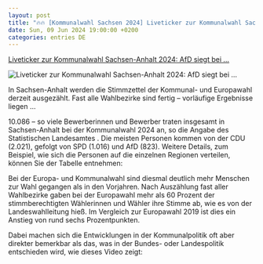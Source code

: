 ```yaml
---
layout: post
title: "🔥🔥 [Kommunalwahl Sachsen 2024] Liveticker zur Kommunalwahl Sachsen-Anhalt 2024: AfD siegt bei ..."
date: Sun, 09 Jun 2024 19:00:00 +0200
categories: entries DE
---
```

[Liveticker zur Kommunalwahl Sachsen-Anhalt 2024: AfD siegt bei ...](https://www.mdr.de/nachrichten/sachsen-anhalt/landespolitik/kommunalwahl-ticker-ergebnisse-live-118.html)

![Liveticker zur Kommunalwahl Sachsen-Anhalt 2024: AfD siegt bei ...](https://cdn.mdr.de/nachrichten/sachsen-anhalt/magdeburg/salzland/kommunalwahl-stadtrat-aschersleben-102_v-variantBig16x9_wm-true_zc-ecbbafc6.jpg?version=24801)

In Sachsen-Anhalt werden die Stimmzettel der Kommunal- und Europawahl derzeit ausgezählt. Fast alle Wahlbezirke sind fertig – vorläufige Ergebnisse liegen ...

10.086 – so viele Bewerberinnen und Bewerber traten insgesamt in Sachsen-Anhalt bei der Kommunalwahl 2024 an, so die Angabe des Statistischen Landesamtes . Die meisten Personen kommen von der CDU (2.021), gefolgt von SPD (1.016) und AfD (823). Weitere Details, zum Beispiel, wie sich die Personen auf die einzelnen Regionen verteilen, können Sie der Tabelle entnehmen:

Bei der Europa- und Kommunalwahl sind diesmal deutlich mehr Menschen zur Wahl gegangen als in den Vorjahren. Nach Auszählung fast aller Wahlbezirke gaben bei der Europawahl mehr als 60 Prozent der stimmberechtigten Wählerinnen und Wähler ihre Stimme ab, wie es von der Landeswahlleitung hieß. Im Vergleich zur Europawahl 2019 ist dies ein Anstieg von rund sechs Prozentpunkten.



Dabei machen sich die Entwicklungen in der Kommunalpolitik oft aber direkter bemerkbar als das, was in der Bundes- oder Landespolitik entschieden wird, wie dieses Video zeigt:

